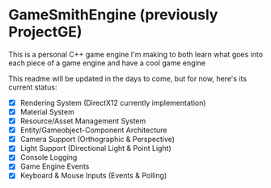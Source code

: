 # GameSmithEngine (previously ProjectGE)
This is a personal C++ game engine I'm making to both learn what goes into each piece of a game engine and have a cool game engine

This readme will be updated in the days to come, but for now, here's its current status:
- [X] Rendering System (DirectX12 currently implementation)
- [X] Material System
- [X] Resource/Asset Management System
- [X] Entity/Gameobject-Component Architecture
- [X] Camera Support (Orthographic & Perspective)
- [X] Light Support (Directional Light & Point Light)
- [X] Console Logging
- [X] Game Engine Events
- [X] Keyboard & Mouse Inputs (Events & Polling)
